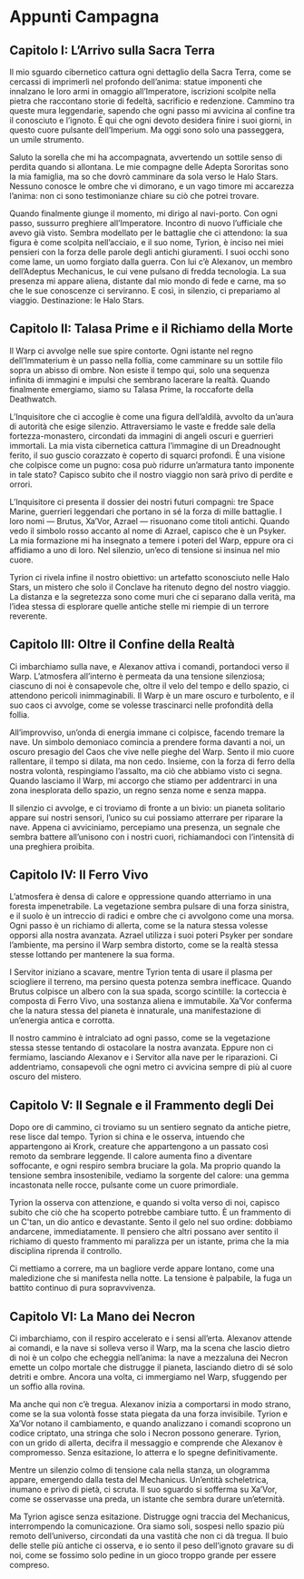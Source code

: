 # Appunti Campagna

## Capitolo I: L’Arrivo sulla Sacra Terra
Il mio sguardo cibernetico cattura ogni dettaglio della Sacra Terra, come se cercassi di imprimerli nel profondo dell’anima: statue imponenti che innalzano le loro armi in omaggio all’Imperatore, iscrizioni scolpite nella pietra che raccontano storie di fedeltà, sacrificio e redenzione. Cammino tra queste mura leggendarie, sapendo che ogni passo mi avvicina al confine tra il conosciuto e l’ignoto. È qui che ogni devoto desidera finire i suoi giorni, in questo cuore pulsante dell’Imperium. Ma oggi sono solo una passeggera, un umile strumento.

Saluto la sorella che mi ha accompagnata, avvertendo un sottile senso di perdita quando si allontana. Le mie compagne delle Adepta Sororitas sono la mia famiglia, ma so che dovrò camminare da sola verso le Halo Stars. Nessuno conosce le ombre che vi dimorano, e un vago timore mi accarezza l’anima: non ci sono testimonianze chiare su ciò che potrei trovare.

Quando finalmente giunge il momento, mi dirigo al navi-porto. Con ogni passo, sussurro preghiere all’Imperatore. Incontro di nuovo l’ufficiale che avevo già visto. Sembra modellato per le battaglie che ci attendono: la sua figura è come scolpita nell’acciaio, e il suo nome, Tyrion, è inciso nei miei pensieri con la forza delle parole degli antichi giuramenti. I suoi occhi sono come lame, un uomo forgiato dalla guerra. Con lui c’è Alexanov, un membro dell’Adeptus Mechanicus, le cui vene pulsano di fredda tecnologia. La sua presenza mi appare aliena, distante dal mio mondo di fede e carne, ma so che le sue conoscenze ci serviranno.
E così, in silenzio, ci prepariamo al viaggio. Destinazione: le Halo Stars.

## Capitolo II: Talasa Prime e il Richiamo della Morte
Il Warp ci avvolge nelle sue spire contorte. Ogni istante nel regno dell’Immaterium è un passo nella follia, come camminare su un sottile filo sopra un abisso di ombre. Non esiste il tempo qui, solo una sequenza infinita di immagini e impulsi che sembrano lacerare la realtà. Quando finalmente emergiamo, siamo su Talasa Prime, la roccaforte della Deathwatch.

L’Inquisitore che ci accoglie è come una figura dell’aldilà, avvolto da un’aura di autorità che esige silenzio. Attraversiamo le vaste e fredde sale della fortezza-monastero, circondati da immagini di angeli oscuri e guerrieri immortali. La mia vista cibernetica cattura l’immagine di un Dreadnought ferito, il suo guscio corazzato è coperto di squarci profondi. È una visione che colpisce come un pugno: cosa può ridurre un’armatura tanto imponente in tale stato? Capisco subito che il nostro viaggio non sarà privo di perdite e orrori.

L’Inquisitore ci presenta il dossier dei nostri futuri compagni: tre Space Marine, guerrieri leggendari che portano in sé la forza di mille battaglie. I loro nomi — Brutus, Xa’Vor, Azrael — risuonano come titoli antichi. Quando vedo il simbolo rosso accanto al nome di Azrael, capisco che è un Psyker. La mia formazione mi ha insegnato a temere i poteri del Warp, eppure ora ci affidiamo a uno di loro. Nel silenzio, un’eco di tensione si insinua nel mio cuore.

Tyrion ci rivela infine il nostro obiettivo: un artefatto sconosciuto nelle Halo Stars, un mistero che solo il Conclave ha ritenuto degno del nostro viaggio. La distanza e la segretezza sono come muri che ci separano dalla verità, ma l’idea stessa di esplorare quelle antiche stelle mi riempie di un terrore reverente.

## Capitolo III: Oltre il Confine della Realtà
Ci imbarchiamo sulla nave, e Alexanov attiva i comandi, portandoci verso il Warp. L’atmosfera all’interno è permeata da una tensione silenziosa; ciascuno di noi è consapevole che, oltre il velo del tempo e dello spazio, ci attendono pericoli inimmaginabili. Il Warp è un mare oscuro e turbolento, e il suo caos ci avvolge, come se volesse trascinarci nelle profondità della follia.

All’improvviso, un’onda di energia immane ci colpisce, facendo tremare la nave. Un simbolo demoniaco comincia a prendere forma davanti a noi, un oscuro presagio del Caos che vive nelle pieghe del Warp. Sento il mio cuore rallentare, il tempo si dilata, ma non cedo. Insieme, con la forza di ferro della nostra volontà, respingiamo l’assalto, ma ciò che abbiamo visto ci segna. Quando lasciamo il Warp, mi accorgo che stiamo per addentrarci in una zona inesplorata dello spazio, un regno senza nome e senza mappa.

Il silenzio ci avvolge, e ci troviamo di fronte a un bivio: un pianeta solitario appare sui nostri sensori, l’unico su cui possiamo atterrare per riparare la nave. Appena ci avviciniamo, percepiamo una presenza, un segnale che sembra battere all’unisono con i nostri cuori, richiamandoci con l’intensità di una preghiera proibita.

## Capitolo IV: Il Ferro Vivo
L’atmosfera è densa di calore e oppressione quando atterriamo in una foresta impenetrabile. La vegetazione sembra pulsare di una forza sinistra, e il suolo è un intreccio di radici e ombre che ci avvolgono come una morsa. Ogni passo è un richiamo di allerta, come se la natura stessa volesse opporsi alla nostra avanzata. Azrael utilizza i suoi poteri Psyker per sondare l’ambiente, ma persino il Warp sembra distorto, come se la realtà stessa stesse lottando per mantenere la sua forma.

I Servitor iniziano a scavare, mentre Tyrion tenta di usare il plasma per sciogliere il terreno, ma persino questa potenza sembra inefficace. Quando Brutus colpisce un albero con la sua spada, scorgo scintille: la corteccia è composta di Ferro Vivo, una sostanza aliena e immutabile. Xa’Vor conferma che la natura stessa del pianeta è innaturale, una manifestazione di un’energia antica e corrotta.

Il nostro cammino è intralciato ad ogni passo, come se la vegetazione stessa stesse tentando di ostacolare la nostra avanzata. Eppure non ci fermiamo, lasciando Alexanov e i Servitor alla nave per le riparazioni. Ci addentriamo, consapevoli che ogni metro ci avvicina sempre di più al cuore oscuro del mistero.

## Capitolo V: Il Segnale e il Frammento degli Dei
Dopo ore di cammino, ci troviamo su un sentiero segnato da antiche pietre, rese lisce dal tempo. Tyrion si china e le osserva, intuendo che appartengono ai Krork, creature che appartengono a un passato così remoto da sembrare leggende. Il calore aumenta fino a diventare soffocante, e ogni respiro sembra bruciare la gola. Ma proprio quando la tensione sembra insostenibile, vediamo la sorgente del calore: una gemma incastonata nelle rocce, pulsante come un cuore primordiale.

Tyrion la osserva con attenzione, e quando si volta verso di noi, capisco subito che ciò che ha scoperto potrebbe cambiare tutto. È un frammento di un C'tan, un dio antico e devastante. Sento il gelo nel suo ordine: dobbiamo andarcene, immediatamente. Il pensiero che altri possano aver sentito il richiamo di questo frammento mi paralizza per un istante, prima che la mia disciplina riprenda il controllo.

Ci mettiamo a correre, ma un bagliore verde appare lontano, come una maledizione che si manifesta nella notte. La tensione è palpabile, la fuga un battito continuo di pura sopravvivenza.

## Capitolo VI: La Mano dei Necron
Ci imbarchiamo, con il respiro accelerato e i sensi all’erta. Alexanov attende ai comandi, e la nave si solleva verso il Warp, ma la scena che lascio dietro di noi è un colpo che echeggia nell’anima: la nave a mezzaluna dei Necron emette un colpo mortale che distrugge il pianeta, lasciando dietro di sé solo detriti e ombre. Ancora una volta, ci immergiamo nel Warp, sfuggendo per un soffio alla rovina.

Ma anche qui non c’è tregua. Alexanov inizia a comportarsi in modo strano, come se la sua volontà fosse stata piegata da una forza invisibile. Tyrion e Xa’Vor notano il cambiamento, e quando analizzano i comandi scoprono un codice criptato, una stringa che solo i Necron possono generare. Tyrion, con un grido di allerta, decifra il messaggio e comprende che Alexanov è compromesso. Senza esitazione, lo atterra e lo spegne definitivamente.

Mentre un silenzio colmo di tensione cala nella stanza, un ologramma appare, emergendo dalla testa del Mechanicus. Un’entità scheletrica, inumano e privo di pietà, ci scruta. Il suo sguardo si sofferma su Xa’Vor, come se osservasse una preda, un istante che sembra durare un’eternità.

Ma Tyrion agisce senza esitazione. Distrugge ogni traccia del Mechanicus, interrompendo la comunicazione. Ora siamo soli, sospesi nello spazio più remoto dell’universo, circondati da una vastità che non ci dà tregua. Il buio delle stelle più antiche ci osserva, e io sento il peso dell’ignoto gravare su di noi, come se fossimo solo pedine in un gioco troppo grande per essere compreso.
